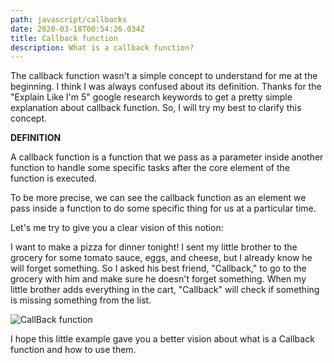 ```yaml
---
path: javascript/callbacks
date: 2020-03-18T00:54:26.034Z
title: Callback function
description: What is a callback function?
---
```

The callback function wasn't a simple concept to understand for me at the beginning. I think I was always confused about its definition. Thanks for the "Explain Like I'm 5" google research keywords to get a pretty simple explanation about callback function. So, I will try my best to clarify this concept. 

**DEFINITION**

A callback function is a function that we pass as a parameter inside another function to handle some specific tasks after the core element of the function is executed. 

To be more precise, we can see the callback function as an element we pass inside a function to do some specific thing for us at a particular time.

Let's me try to give you a clear vision of this notion:

I want to make a pizza for dinner tonight! I sent my little brother to the grocery for some tomato sauce, eggs, and cheese, but I already know he will forget something. So I asked his best friend, "Callback," to go to the grocery with him and make sure he doesn't forget something. When my little brother adds everything in the cart, "Callback" will check if something is missing something from the list.

![CallBack function](assets/callback.png "CallBack function")

I hope this little example gave you a better vision about what is a Callback function and how to use them.